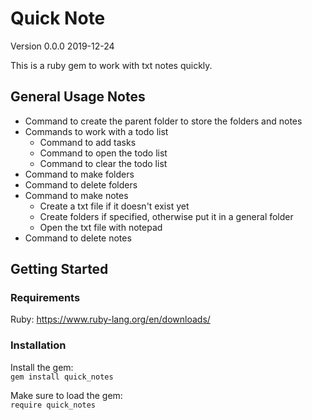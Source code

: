 # Quick Note

Version 0.0.0 2019-12-24  

This is a ruby gem to work with txt notes quickly.

## General Usage Notes

- Command to create the parent folder to store the folders and notes
- Commands to work with a todo list
  - Command to add tasks
  - Command to open the todo list
  - Command to clear the todo list
- Command to make folders
- Command to delete folders
- Command to make notes
  - Create a txt file if it doesn't exist yet
  - Create folders if specified, otherwise put it in a general folder
  - Open the txt file with notepad
- Command to delete notes

## Getting Started

### Requirements

Ruby: <https://www.ruby-lang.org/en/downloads/>

### Installation

Install the gem:  
`gem install quick_notes`  

Make sure to load the gem:  
`require quick_notes`
